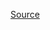 [Source](https://www.udemy.com/course/the-art-of-doing-learn-the-linux-command-line/learn/lecture/17514866?start=0#overview)
